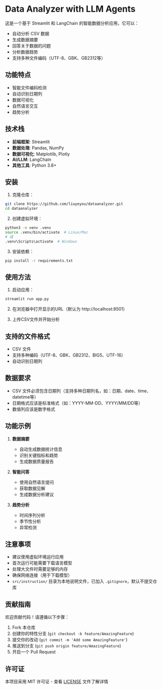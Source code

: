 # Data Analyzer with LLM Agents

这是一个基于 Streamlit 和 LangChain 的智能数据分析应用，它可以：
- 自动分析 CSV 数据
- 生成数据摘要
- 回答关于数据的问题
- 分析数据趋势
- 支持多种文件编码（UTF-8、GBK、GB2312等）

## 功能特点

- 智能文件编码检测
- 自动识别日期列
- 数据可视化
- 自然语言交互
- 趋势分析

## 技术栈

- **前端框架**: Streamlit
- **数据处理**: Pandas, NumPy
- **数据可视化**: Matplotlib, Plotly
- **AI/LLM**: LangChain
- **其他工具**: Python 3.8+

## 安装

1. 克隆仓库：
```bash
git clone https://github.com/liuyeyou/dataanalyzer.git
cd dataanalyzer
```

2. 创建虚拟环境：
```bash
python3 -m venv .venv
source .venv/bin/activate  # Linux/Mac
# 或
.venv\Scripts\activate  # Windows

```

3. 安装依赖：
```bash
pip install -r requirements.txt
```

## 使用方法

1. 启动应用：
```bash
streamlit run app.py
```

2. 在浏览器中打开显示的URL（默认为 http://localhost:8501）

3. 上传CSV文件并开始分析

## 支持的文件格式

- CSV 文件
- 支持多种编码（UTF-8、GBK、GB2312、BIG5、UTF-16）
- 自动识别日期列

## 数据要求

- CSV 文件必须包含日期列（支持多种日期列名，如：日期、date、time、datetime等）
- 日期格式应该是标准格式（如：YYYY-MM-DD、YYYY/MM/DD等）
- 数值列应该是数字格式

## 功能示例

1. **数据摘要**
   - 自动生成数据统计信息
   - 识别关键指标和趋势
   - 生成数据质量报告

2. **智能问答**
   - 使用自然语言提问
   - 获取数据见解
   - 生成数据分析建议

3. **趋势分析**
   - 时间序列分析
   - 季节性分析
   - 异常检测

## 注意事项

- 建议使用虚拟环境运行应用
- 首次运行可能需要下载语言模型
- 处理大文件时需要足够的内存
- 确保网络连接（用于下载模型）
- `src/instruction/` 目录为本地说明文件，已加入 `.gitignore`，默认不提交仓库

## 贡献指南

欢迎贡献代码！请遵循以下步骤：

1. Fork 本仓库
2. 创建你的特性分支 (`git checkout -b feature/AmazingFeature`)
3. 提交你的改动 (`git commit -m 'Add some AmazingFeature'`)
4. 推送到分支 (`git push origin feature/AmazingFeature`)
5. 开启一个 Pull Request

## 许可证

本项目采用 MIT 许可证 - 查看 [LICENSE](LICENSE) 文件了解详情



